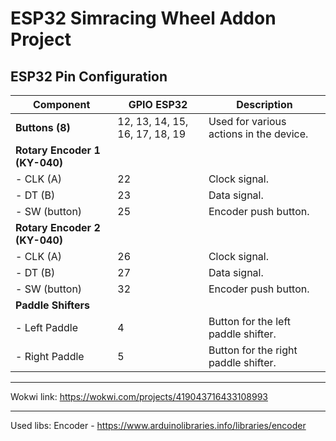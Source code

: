 # ESP32 Simracing Wheel Addon Project

## **ESP32 Pin Configuration**

| **Component**               | **GPIO ESP32** | **Description**                                |
|-----------------------------|----------------|-----------------------------------------------|
| **Buttons (8)**             | 12, 13, 14, 15, 16, 17, 18, 19 | Used for various actions in the device.       |
| **Rotary Encoder 1 (KY-040)** |                |                                               |
| - CLK (A)                   | 22             | Clock signal.                                 |
| - DT (B)                    | 23             | Data signal.                                  |
| - SW (button)               | 25             | Encoder push button.                          |
| **Rotary Encoder 2 (KY-040)** |                |                                               |
| - CLK (A)                   | 26             | Clock signal.                                 |
| - DT (B)                    | 27             | Data signal.                                  |
| - SW (button)               | 32             | Encoder push button.                          |
| **Paddle Shifters**         |                |                                               |
| - Left Paddle               | 4              | Button for the left paddle shifter.           |
| - Right Paddle              | 5              | Button for the right paddle shifter.          |

---

Wokwi link: https://wokwi.com/projects/419043716433108993

---
Used libs:
Encoder - https://www.arduinolibraries.info/libraries/encoder

